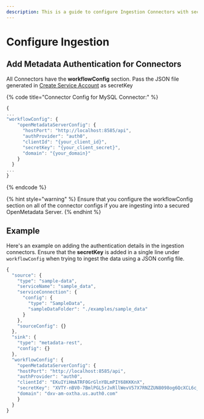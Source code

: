 ```yaml
---
description: This is a guide to configure Ingestion Connectors with security.
---
```


# Configure Ingestion

## Add Metadata Authentication for Connectors

All Connectors have the **workflowConfig** section. Pass the JSON file generated in [Create Service Account](create-service-account.md) as secretKey

{% code title="Connector Config for MySQL Connector:" %}
```javascript
{
...
"workflowConfig": { 
    "openMetadataServerConfig": {
      "hostPort": "http://localhost:8585/api",
      "authProvider": "auth0",
      "clientId": "{your_client_id}",
      "secretKey": "{your_client_secret}",
      "domain": "{your_domain}"    
    }
  }
...
}
```
{% endcode %}

{% hint style="warning" %}
Ensure that you configure the workflowConfig section on all of the connector configs if you are ingesting into a secured OpenMetadata Server.
{% endhint %}

## Example

Here's an example on adding the authentication details in the ingestion connectors. Ensure that the **secretKey** is added in a single line under `workflowConfig` when trying to ingest the data using a JSON config file.

```javascript
{
  "source": {
    "type": "sample-data",
    "serviceName": "sample_data",
    "serviceConnection": {
      "config": {
        "type": "SampleData",
        "sampleDataFolder": "./examples/sample_data"
      }
    },
    "sourceConfig": {}
  },
  "sink": {
    "type": "metadata-rest",
    "config": {}
  },
  "workflowConfig": {
    "openMetadataServerConfig": {
    "hostPort": "http://localhost:8585/api",
    "authProvider": "auth0",
    "clientId": "EKuIYiHmATRF0GrGlnYBLmPIY68KKKnX",
    "secretKey": "XVTY-nBV0-7BmlPGL5rJxRllWevV57X7RNZZUN8098og6QcXCL6c_09a-2cdQXez",
    "domain": "dxv-am-oxtha.us.auth0.com"
    }
  }
}
```
